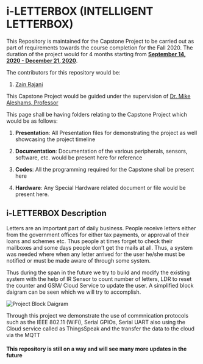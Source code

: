 # i-LETTERBOX (INTELLIGENT LETTERBOX)

This Repository is maintained for the Capstone Project to be carried out as part of requirements towards the course completion for the Fall 2020. The duration of the project would for 4 months starting from <b><u>September 14, 2020 - December 21, 2020</b></u>. 

The contributors for this repository would be:

1. [Zain Rajani](https://github.com/zrajani)

This Capstone Project would be guided under the supervision of [Dr. Mike Aleshams, Professor](https://github.com/mikeshams)

This page shall be having folders relating to the Capstone Project which would be as follows:

1. <b>Presentation</b>: All Presentation files for demonstrating the project as well showcasing the project timeline

2. <b>Documentation</b>: Documentation of the various peripherals, sensors, software, etc. would be present here for reference

3. <b>Codes</b>: All the programming required for the Capstone shall be present here

4. <b>Hardware</b>: Any Special Hardware related document or file would be present here.

  
## i-LETTERBOX Description
  
Letters are an important part of daily business. People receive letters either from the government offices for either tax payments, or approval of their loans and schemes etc. Thus people at times forget to check their mailboxes and some days people don’t get the mails at all. Thus, a system was needed where when any letter arrived for the user he/she must be notified or must be made aware of through some system.

Thus during the span in the future we try to build and modify the existing system with the help of IR Sensor to count number of letters, LDR to reset the counter and GSM/ Cloud Service to update the user. A simplified block daigram can be seen which we will try to accomplish. 

<img src="https://github.com/zrajani/iLETTERBOX_CAPSTONE_PROJECT_EMBT_F2020/blob/master/Screenshot%20from%202020-09-28%2020-13-07.png" alt="Project Block Daigram">

Through this project we demonstrate the use of commnication protocols such as the IEEE 802.11 (WiFi), Serial GPIOs, Serial UART also using the Cloud service called as ThingsSpeak and the transfer the data to the cloud via the MQTT

<h4>This repository is still on a way and will see many more updates in the future
